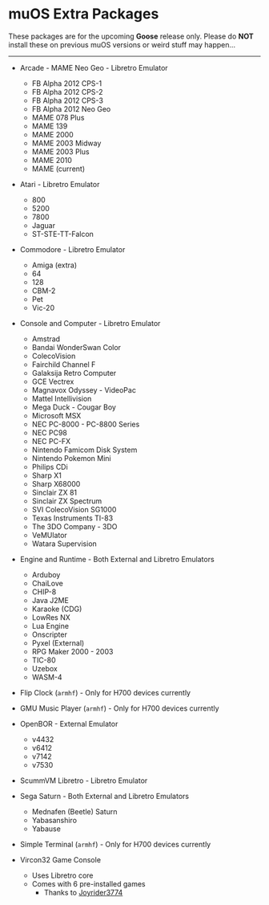 # muOS Extra Packages
These packages are for the upcoming **Goose** release only.  Please do **NOT** install these on previous muOS versions or weird stuff may happen...

---
* Arcade - MAME Neo Geo - Libretro Emulator
  * FB Alpha 2012 CPS-1
  * FB Alpha 2012 CPS-2
  * FB Alpha 2012 CPS-3
  * FB Alpha 2012 Neo Geo
  * MAME 078 Plus
  * MAME 139
  * MAME 2000
  * MAME 2003 Midway
  * MAME 2003 Plus
  * MAME 2010
  * MAME (current)

* Atari - Libretro Emulator
  * 800 
  * 5200
  * 7800
  * Jaguar
  * ST-STE-TT-Falcon

* Commodore - Libretro Emulator
  * Amiga (extra)
  * 64
  * 128
  * CBM-2
  * Pet
  * Vic-20

* Console and Computer - Libretro Emulator
  * Amstrad
  * Bandai WonderSwan Color
  * ColecoVision
  * Fairchild Channel F
  * Galaksija Retro Computer
  * GCE Vectrex
  * Magnavox Odyssey - VideoPac
  * Mattel Intellivision
  * Mega Duck - Cougar Boy
  * Microsoft MSX
  * NEC PC-8000 - PC-8800 Series
  * NEC PC98
  * NEC PC-FX
  * Nintendo Famicom Disk System
  * Nintendo Pokemon Mini
  * Philips CDi
  * Sharp X1
  * Sharp X68000
  * Sinclair ZX 81
  * Sinclair ZX Spectrum
  * SVI ColecoVision SG1000
  * Texas Instruments TI-83
  * The 3DO Company - 3DO
  * VeMUlator
  * Watara Supervision

* Engine and Runtime - Both External and Libretro Emulators
  * Arduboy
  * ChaiLove
  * CHIP-8
  * Java J2ME
  * Karaoke (CDG)
  * LowRes NX
  * Lua Engine
  * Onscripter
  * Pyxel (External)
  * RPG Maker 2000 - 2003
  * TIC-80
  * Uzebox
  * WASM-4

* Flip Clock (`armhf`) - Only for H700 devices currently

* GMU Music Player (`armhf`) - Only for H700 devices currently

* OpenBOR - External Emulator
  * v4432
  * v6412
  * v7142
  * v7530

* ScummVM Libretro - Libretro Emulator

* Sega Saturn - Both External and Libretro Emulators
  * Mednafen (Beetle) Saturn
  * Yabasanshiro
  * Yabause

* Simple Terminal (`armhf`) - Only for H700 devices currently

* Vircon32 Game Console
  * Uses Libretro core
  * Comes with 6 pre-installed games
    * Thanks to [Joyrider3774](https://joyrider3774.itch.io/)
